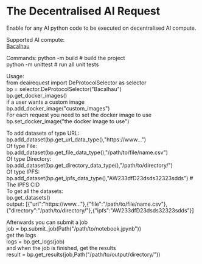 # The Decentralised AI Request   

Enable for any AI python code to be executed on decentralised AI compute.  

Supported AI compute:  
[Bacalhau](https://bacalhau.org)  

Commands:
python -m build # build the project  
python -m unittest # run all unit tests  

Usage:  
from deairequest import DeProtocolSelector as selector  
bp = selector.DeProtocolSelector("Bacalhau")  
bp.get_docker_images()  
if a user wants a custom image  
bp.add_docker_image("custom_images")  
For each request you need to set the docker image to use  
bp.set_docker_image("the docker image to use")  
  
To add datasets of type URL:  
bp.add_dataset(bp.get_url_data_type(),"https://www...")  
Of type File:  
bp.add_dataset(bp.get_file_data_type(),"/path/to/file/name.csv")  
Of type Directory:  
bp.add_dataset(bp.get_directory_data_type(),"/path/to/directory/")  
Of type IPFS:  
bp.add_dataset(bp.get_ipfs_data_type(),"AW233dfD23dsds32323sdds") # The IPFS CID  
To get all the datasets:  
bp.get_datasets()  
output: [{"url":"https://www..."},{"file":"/path/to/file/name.csv"},{"directory":"/path/to/directory/"},{"ipfs":"AW233dfD23dsds32323sdds"}]  
  
Afterwards you can submit a job  
job = bp.submit_job(Path("/path/to/notebook.jpynb"))  
get the logs  
logs = bp.get_logs(job)   
and when the job is finished, get the results  
result = bp.get_results(job,Path("/path/to/output/directory/"))  